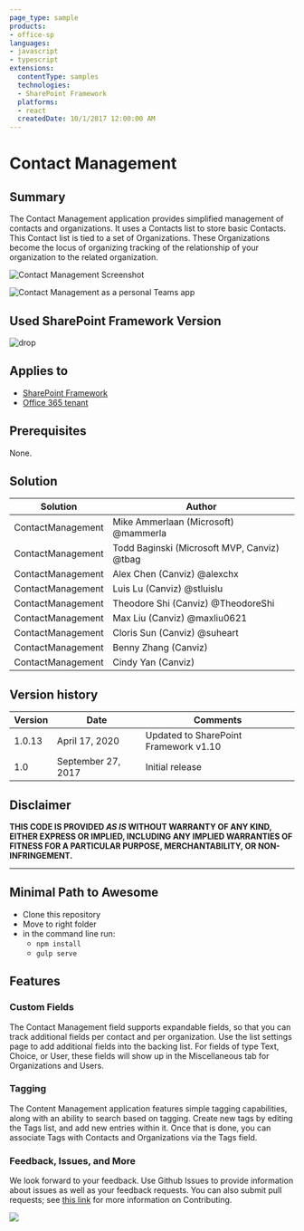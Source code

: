 ```yaml
---
page_type: sample
products:
- office-sp
languages:
- javascript
- typescript
extensions:
  contentType: samples
  technologies:
  - SharePoint Framework
  platforms:
  - react
  createdDate: 10/1/2017 12:00:00 AM
---
```

# Contact Management

## Summary
The Contact Management application provides simplified management of contacts and organizations.  It uses a Contacts list to store basic Contacts.  This Contact list is tied to a set of Organizations.  These Organizations become the locus of organizing tracking of the relationship of your organization to the related organization.

![Contact Management Screenshot](./assets/contactmanagement.png)

![Contact Management as a personal Teams app](./assets/contactmanagement-teams.png)

## Used SharePoint Framework Version 
![drop](https://img.shields.io/badge/version-v1.10-green.svg)

## Applies to

* [SharePoint Framework](https://dev.office.com/sharepoint)
* [Office 365 tenant](https://dev.office.com/sharepoint/docs/spfx/set-up-your-development-environment)

## Prerequisites
 
None.

## Solution

Solution                     | Author                                     			|
---------------------------- | ---------------------------------------------------- |
ContactManagement            | Mike Ammerlaan (Microsoft) @mammerla                 |
ContactManagement            | Todd Baginski (Microsoft MVP, Canviz) @tbag          |
ContactManagement            | Alex Chen (Canviz) @alexchx  						|
ContactManagement            | Luis Lu (Canviz) @stluislu   						|
ContactManagement            | Theodore Shi (Canviz) @TheodoreShi                   |
ContactManagement            | Max Liu (Canviz) @maxliu0621 						|
ContactManagement            | Cloris Sun (Canviz) @suheart                         |
ContactManagement            | Benny Zhang (Canviz)                                 |
ContactManagement            | Cindy Yan (Canviz)                                   |

## Version history

Version  | Date               | Comments
-------- | ------------------ | --------
1.0.13   | April 17, 2020 | Updated to SharePoint Framework v1.10
1.0      | September 27, 2017 | Initial release

## Disclaimer
**THIS CODE IS PROVIDED *AS IS* WITHOUT WARRANTY OF ANY KIND, EITHER EXPRESS OR IMPLIED, INCLUDING ANY IMPLIED WARRANTIES OF FITNESS FOR A PARTICULAR PURPOSE, MERCHANTABILITY, OR NON-INFRINGEMENT.**

---

## Minimal Path to Awesome

- Clone this repository
- Move to right folder
- in the command line run:
  - `npm install`
  - `gulp serve`

## Features

### Custom Fields

The Contact Management field supports expandable fields, so that you can track additional fields per contact and per organization.  Use the list settings page to add additional fields into the backing list.  For fields of type Text, Choice, or User, these fields will show up in the Miscellaneous tab for Organizations and Users.

### Tagging

The Content Management application features simple tagging capabilities, along with an ability to search based on tagging.  Create new tags by editing the Tags list, and add new entries within it.  Once that is done, you can associate Tags with Contacts and Organizations via the Tags field.

### Feedback, Issues, and More

We look forward to your feedback. Use Github Issues to provide information about issues as well as your feedback requests.  You can also submit pull requests; see [this link](../../.github/CONTRIBUTING.md) for more information on Contributing.

<img src="https://pnptelemetry.azurewebsites.net/sp-dev-solutions/solutions/contactmanagement" />

